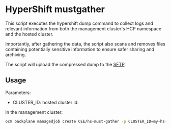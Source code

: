 # HyperShift mustgather
This script executes the hypershift dump command to collect logs and relevant information from
both the management cluster's HCP namespace and the hosted cluster. 

Importantly, after gathering the data, the script also scans and removes files containing potentially
sensitive information to ensure safer sharing and archiving.

The script will upload the compressed dump to the [SFTP](https://access.redhat.com/articles/5594481#TOC32).

## Usage

Parameters:
- CLUSTER_ID: hosted cluster id.

In the management cluster:
```bash
ocm backplane managedjob create CEE/hs-must-gather -p CLUSTER_ID=my-hs-cluster-id
```
